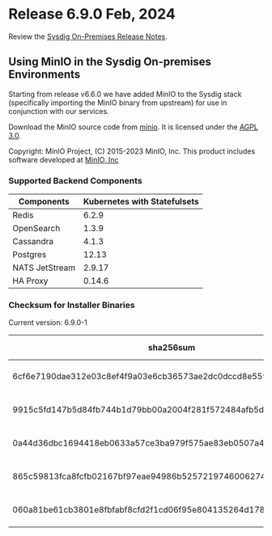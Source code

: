 Release 6.9.0 Feb, 2024
===

Review the [Sysdig On-Premises Release Notes](https://docs.sysdig.com/en/release-notes/sysdig-on-premises-release-notes/).

## Using MinIO in the Sysdig On-premises Environments

Starting from release v6.6.0 we have added MinIO to the Sysdig stack (specifically importing the MinIO binary from upstream) for use in conjunction with our services.

Download the MinIO source code from [minio](https://github.com/minio/minio). It is licensed under the [AGPL 3.0](https://github.com/minio/minio/blob/master/LICENSE).

Copyright: MinIO Project, (C) 2015-2023 MinIO, Inc. This product includes software developed at [MinIO, Inc](https://min.io/)

### Supported Backend Components

| **Components** | **Kubernetes with Statefulsets** |
|---|---|
| Redis                      | 6.2.9 |
| OpenSearch                 | 1.3.9 |
| Cassandra                  | 4.1.3 |
| Postgres                   | 12.13 |
| NATS JetStream             | 2.9.17 |
| HA Proxy                   | 0.14.6 |


### Checksum for Installer Binaries

Current version: 6.9.0-1

| **sha256sum** | **Installer binary** |
|---|---|
| 6cf6e7190dae312e03c8ef4f9a03e6cb36573ae2dc0dccd8e5590cd46712fa8a | installer-darwin-amd64 |
| 9915c5fd147b5d84fb744b1d79bb00a2004f281f572484afb5d74c2551b1f9a1 | installer-darwin-arm64 |
| 0a44d36dbc1694418eb0633a57ce3ba979f575ae83eb0507a4fa2ecd887ef7a3 | installer-linux-amd64 |
| 865c59813fca8fcfb02167bf97eae94986b52572197460062748dc16dad001da | installer-linux-arm |
| 060a81be61cb3801e8fbfabf8cfd2f1cd06f95e804135264d17846828ee64d1d | installer-linux-arm64 |
